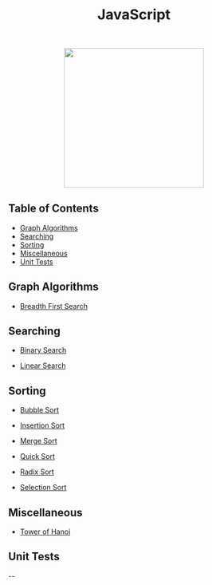 <h1 align="center">JavaScript</h1> <br>

<p align="center"><image src="https://external-content.duckduckgo.com/iu/?u=https%3A%2F%2Ftse1.mm.bing.net%2Fth%3Fid%3DOIP.Dk_c6Kwi4JaIxYDlvE3NfQHaHa%26pid%3DApi&f=1" width ="280" height="280"></image></p>

## Table of Contents

- [Graph Algorithms](#graph)
- [Searching](#searching)
- [Sorting](#sorting)
- [Miscellaneous](#others)
- [Unit Tests](#unit-tests)

<a name="graph"></a>

## Graph Algorithms

- [Breadth First Search](https://github.com/aniketsharma00411/algorithmsUse/blob/master/JavaScript/Sorting/bfs.js)

<a name="searching"></a>

## Searching

- [Binary Search](https://github.com/aniketsharma00411/algorithmsUse/blob/master/JavaScript/Searching/binary_search.js)

- [Linear Search](https://github.com/aniketsharma00411/algorithmsUse/blob/master/JavaScript/Searching/linear_search.js)

<a name="sorting"></a>

## Sorting

- [Bubble Sort](https://github.com/aniketsharma00411/algorithmsUse/blob/master/JavaScript/Sorting/bubble_sort.js)

- [Insertion Sort](https://github.com/aniketsharma00411/algorithmsUse/blob/master/JavaScript/Sorting/insertion_sort.js)

- [Merge Sort](https://github.com/aniketsharma00411/algorithmsUse/blob/master/JavaScript/Sorting/merge_sort.js)

- [Quick Sort](https://github.com/aniketsharma00411/algorithmsUse/blob/master/JavaScript/Sorting/quick_sort.js)

- [Radix Sort](https://github.com/aniketsharma00411/algorithmsUse/blob/master/JavaScript/Sorting/radix_sort.js)

- [Selection Sort](https://github.com/aniketsharma00411/algorithmsUse/blob/master/JavaScript/Sorting/selection_sort.js)

<a name="others"></a>

## Miscellaneous
- [Tower of Hanoi](https://github.com/aniketsharma00411/algorithmsUse/blob/master/JavaScript/Miscellaneous/tower_of_hanoi.js)

<a name="unit-tests"></a>

## Unit Tests

--
